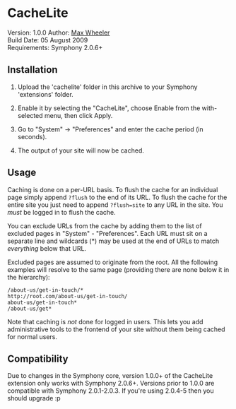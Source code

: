 # CacheLite
 
Version: 1.0.0
Author: [Max Wheeler](http://makenosound.com)  
Build Date: 05 August 2009  
Requirements: Symphony 2.0.6+


## Installation
 
1. Upload the 'cachelite' folder in this archive to your Symphony 'extensions'
 folder.
 
2. Enable it by selecting the "CacheLite", choose Enable from the
  with-selected menu, then click Apply.
 
3. Go to "System" -> "Preferences" and enter the cache period (in seconds).

4. The output of your site will now be cached.


## Usage

Caching is done on a per-URL basis. To flush the cache for an individual page
simply append `?flush` to the end of its URL. To flush the cache for the entire
site you just need to append `?flush=site` to any URL in the site. You *must* be
logged in to flush the cache.

You can exclude URLs from the cache by adding them to the list of excluded pages
in "System" - "Preferences". Each URL must sit on a separate line and wildcards
(\*) may be used at the end of URLs to match *everything* below that URL.

Excluded pages are assumed to originate from the root. All the following
examples will resolve to the same page (providing there are none below it in 
the hierarchy):

	/about-us/get-in-touch/*
	http://root.com/about-us/get-in-touch/
	about-us/get-in-touch*
	/about-us/get*

Note that caching is *not* done for logged in users. This lets you add administrative 
tools to the frontend of your site without them being cached for normal users.

## Compatibility ##

Due to changes in the Symphony core, version 1.0.0+ of the CacheLite extension 
only works with Symphony 2.0.6+. Versions prior to 1.0.0 are compatible with 
Symphony 2.0.1-2.0.3. If you're using 2.0.4-5 then you should upgrade :p
